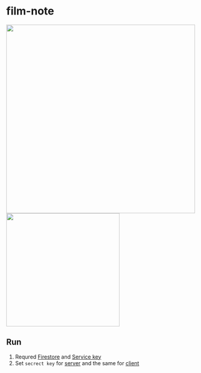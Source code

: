 # film-note
<img src="https://user-images.githubusercontent.com/36994503/101050006-a0060080-35b6-11eb-81e8-eece8e1261c6.png" width="500px" /> <img src="https://user-images.githubusercontent.com/36994503/101050739-44884280-35b7-11eb-8651-0af04306b04a.png" width="300px" />

## Run
1. Requred [Firestore](https://console.firebase.google.com) and [Service key](https://console.firebase.google.com/project/film-note/settings/serviceaccounts/adminsdk)
2. Set `secrect key` for [server](https://github.com/canheo136/film-note/blob/23c339c5d82ff9b9d450de996d15a5e1b5964960/server/index.js#L10) and the same for [client](https://github.com/canheo136/film-note/blob/23c339c5d82ff9b9d450de996d15a5e1b5964960/client/script/_Config.js#L43)
